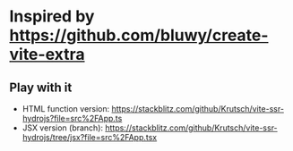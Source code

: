 # Inspired by https://github.com/bluwy/create-vite-extra

## Play with it
- HTML function version: https://stackblitz.com/github/Krutsch/vite-ssr-hydrojs?file=src%2FApp.ts
- JSX version (branch): https://stackblitz.com/github/Krutsch/vite-ssr-hydrojs/tree/jsx?file=src%2FApp.tsx
